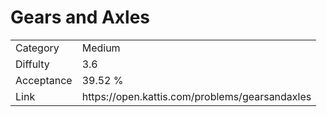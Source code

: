 # Gears and Axles

<table>
    <tr>
        <td>Category</td>
        <td>Medium</td>
    </tr>
    <tr>
        <td>Diffulty</td>
        <td>3.6</td>
    </tr>
    <tr>
        <td>Acceptance</td>
        <td>39.52 %</td>
    </tr>
    <tr>
        <td>Link</td>
        <td>https://open.kattis.com/problems/gearsandaxles</td>
    </tr>
</table>